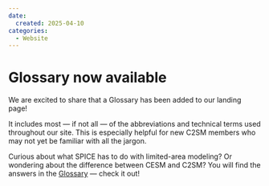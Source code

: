 ```yaml
---
date:
  created: 2025-04-10
categories:
  - Website
---
```


# Glossary now available

We are excited to share that a Glossary has been added to our landing page!

It includes most — if not all — of the abbreviations and technical terms used throughout our site. This is especially helpful for new C2SM members who may not yet be familiar with all the jargon.

Curious about what SPICE has to do with limited-area modeling? Or wondering about the difference between CESM and C2SM?
You will find the answers in the [Glossary](../glossary/index.md) — check it out!